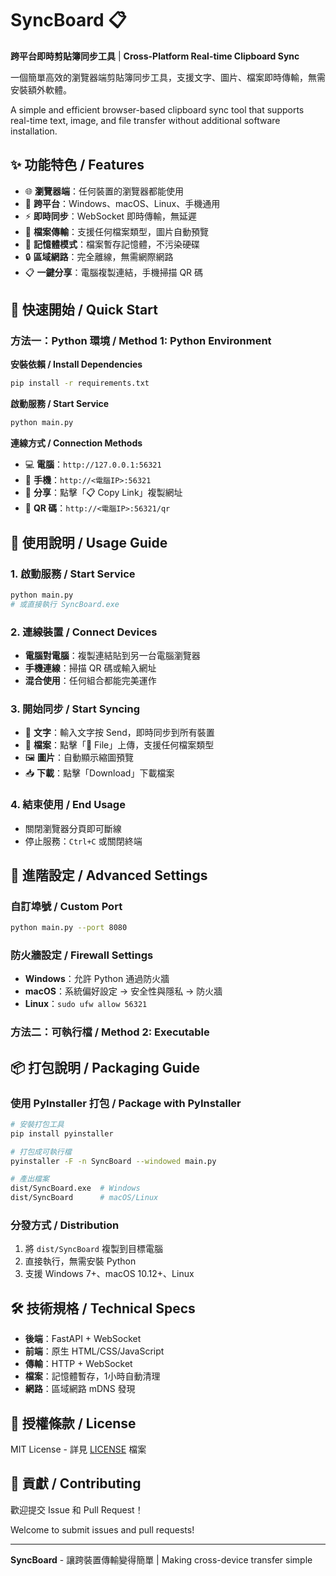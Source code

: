 # SyncBoard 📋

**跨平台即時剪貼簿同步工具** | **Cross-Platform Real-time Clipboard Sync**

一個簡單高效的瀏覽器端剪貼簿同步工具，支援文字、圖片、檔案即時傳輸，無需安裝額外軟體。

A simple and efficient browser-based clipboard sync tool that supports real-time text, image, and file transfer without additional software installation.

## ✨ 功能特色 / Features

- 🌐 **瀏覽器端**：任何裝置的瀏覽器都能使用
- 📱 **跨平台**：Windows、macOS、Linux、手機通用
- ⚡ **即時同步**：WebSocket 即時傳輸，無延遲
- 📎 **檔案傳輸**：支援任何檔案類型，圖片自動預覽
- 💾 **記憶體模式**：檔案暫存記憶體，不污染硬碟
- 🔒 **區域網路**：完全離線，無需網際網路
- 📋 **一鍵分享**：電腦複製連結，手機掃描 QR 碼

## 🚀 快速開始 / Quick Start

### 方法一：Python 環境 / Method 1: Python Environment

**安裝依賴 / Install Dependencies**
```bash
pip install -r requirements.txt
```

**啟動服務 / Start Service**
```bash
python main.py
```

**連線方式 / Connection Methods**
- 💻 **電腦**：`http://127.0.0.1:56321`
- 📱 **手機**：`http://<電腦IP>:56321`
- 🔗 **分享**：點擊「📋 Copy Link」複製網址
- 📱 **QR 碼**：`http://<電腦IP>:56321/qr`


## 📖 使用說明 / Usage Guide

### 1. 啟動服務 / Start Service
```bash
python main.py
# 或直接執行 SyncBoard.exe
```

### 2. 連線裝置 / Connect Devices
- **電腦對電腦**：複製連結貼到另一台電腦瀏覽器
- **手機連線**：掃描 QR 碼或輸入網址
- **混合使用**：任何組合都能完美運作

### 3. 開始同步 / Start Syncing
- 📝 **文字**：輸入文字按 Send，即時同步到所有裝置
- 📎 **檔案**：點擊「📎 File」上傳，支援任何檔案類型
- 🖼️ **圖片**：自動顯示縮圖預覽
- 📥 **下載**：點擊「Download」下載檔案

### 4. 結束使用 / End Usage
- 關閉瀏覽器分頁即可斷線
- 停止服務：`Ctrl+C` 或關閉終端

## 🔧 進階設定 / Advanced Settings

### 自訂埠號 / Custom Port
```bash
python main.py --port 8080
```

### 防火牆設定 / Firewall Settings
- **Windows**：允許 Python 通過防火牆
- **macOS**：系統偏好設定 → 安全性與隱私 → 防火牆
- **Linux**：`sudo ufw allow 56321`


### 方法二：可執行檔 / Method 2: Executable
## 📦 打包說明 / Packaging Guide

### 使用 PyInstaller 打包 / Package with PyInstaller
```bash
# 安裝打包工具
pip install pyinstaller

# 打包成可執行檔
pyinstaller -F -n SyncBoard --windowed main.py

# 產出檔案
dist/SyncBoard.exe  # Windows
dist/SyncBoard      # macOS/Linux
```

### 分發方式 / Distribution
1. 將 `dist/SyncBoard` 複製到目標電腦
2. 直接執行，無需安裝 Python
3. 支援 Windows 7+、macOS 10.12+、Linux

## 🛠️ 技術規格 / Technical Specs

- **後端**：FastAPI + WebSocket
- **前端**：原生 HTML/CSS/JavaScript
- **傳輸**：HTTP + WebSocket
- **檔案**：記憶體暫存，1小時自動清理
- **網路**：區域網路 mDNS 發現

## 📝 授權條款 / License

MIT License - 詳見 [LICENSE](LICENSE) 檔案

## 🤝 貢獻 / Contributing

歡迎提交 Issue 和 Pull Request！

Welcome to submit issues and pull requests!

---

**SyncBoard** - 讓跨裝置傳輸變得簡單 | Making cross-device transfer simple

